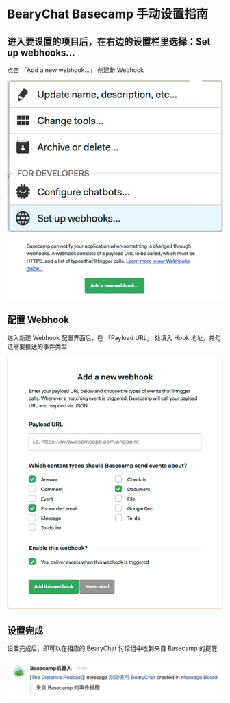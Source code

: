 # BearyChat Basecamp 手动设置指南

## 进入要设置的项目后，在右边的设置栏里选择：Set up webhooks...

点击 「Add a new webhook...」 创建新 Webhook

![](/tutorials/image/basecamp3_setup_webhook.png)

![](/tutorials/image/basecamp3_new_webhook.png)

## 配置 Webhook

进入新建 Webhook 配置界面后，在 「Payload URL」 处填入 Hook 地址，并勾选需要推送的事件类型

![](/tutorials/image/basecamp3_config_webhook.png)

## 设置完成

设置完成后，即可以在相应的 BearyChat 讨论组中收到来自 Basecamp 的提醒

![](/tutorials/image/basecamp3_sample.png)
